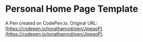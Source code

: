 # Personal Home Page  Template

A Pen created on CodePen.io. Original URL: [https://codepen.io/jonathanrod/pen/JjpeaoP](https://codepen.io/jonathanrod/pen/JjpeaoP).

